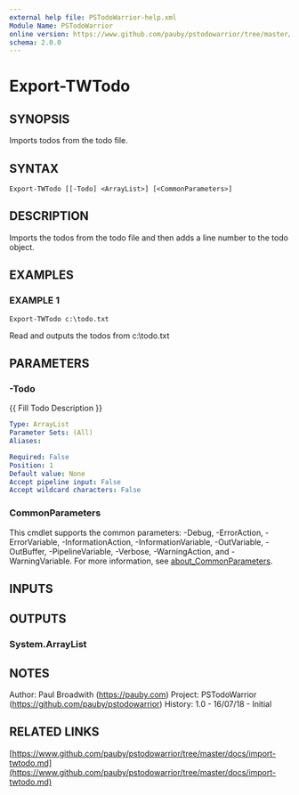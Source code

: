 ```yaml
---
external help file: PSTodoWarrior-help.xml
Module Name: PSTodoWarrior
online version: https://www.github.com/pauby/pstodowarrior/tree/master/docs/import-twtodo.md
schema: 2.0.0
---
```


# Export-TWTodo

## SYNOPSIS
Imports todos from the todo file.

## SYNTAX

```
Export-TWTodo [[-Todo] <ArrayList>] [<CommonParameters>]
```

## DESCRIPTION
Imports the todos from the todo file and then adds a line number to the todo object.

## EXAMPLES

### EXAMPLE 1
```
Export-TWTodo c:\todo.txt
```

Read and outputs the todos from c:\todo.txt

## PARAMETERS

### -Todo
{{ Fill Todo Description }}

```yaml
Type: ArrayList
Parameter Sets: (All)
Aliases:

Required: False
Position: 1
Default value: None
Accept pipeline input: False
Accept wildcard characters: False
```

### CommonParameters
This cmdlet supports the common parameters: -Debug, -ErrorAction, -ErrorVariable, -InformationAction, -InformationVariable, -OutVariable, -OutBuffer, -PipelineVariable, -Verbose, -WarningAction, and -WarningVariable. For more information, see [about_CommonParameters](http://go.microsoft.com/fwlink/?LinkID=113216).

## INPUTS

## OUTPUTS

### System.ArrayList
## NOTES
Author:  Paul Broadwith (https://pauby.com)
Project: PSTodoWarrior (https://github.com/pauby/pstodowarrior)
History: 1.0 - 16/07/18 - Initial

## RELATED LINKS

[https://www.github.com/pauby/pstodowarrior/tree/master/docs/import-twtodo.md](https://www.github.com/pauby/pstodowarrior/tree/master/docs/import-twtodo.md)

